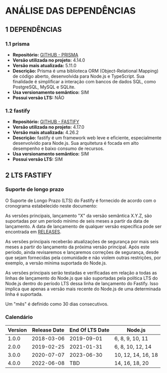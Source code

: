 # ANÁLISE DAS DEPENDÊNCIAS

## 1 DEPENDÊNCIAS

### 1.1 prisma  
- **Repositório:** [GITHUB - PRISMA](https://github.com/prisma/prisma)
- **Versão utilizada no projeto:** 4.14.0
- **Versão mais atualizada:** 5.11.0
- **Descrição:** Prisma é uma biblioteca ORM (Object-Relational Mapping) de código aberto, desenvolvida para Node.js e TypeScript. Sua finalidade é simplificar a interação com bancos de dados SQL, como PostgreSQL, MySQL e SQLite.
- **Usa versionamento semântico:** SIM
- **Possui versão LTS:** NÃO

### 1.2 fastify 
- **Repositório:** [GITHUB - FASTIFY](https://github.com/fastify/fastify)
- **Versão utilizada no projeto:** 4.17.0 
- **Versão mais atualizada:** 4.26.2
- **Descrição:** fastify é um framework web leve e eficiente, especialmente desenvolvido para Node.js. Sua arquitetura é focada em alto desempenho e baixo consumo de recursos.
- **Usa versionamento semântico:** SIM
- **Possui versão LTS:** SIM

## 2 LTS FASTIFY
### Suporte de longo prazo
O Suporte de Longo Prazo (LTS) do Fastify é fornecido de acordo com o cronograma estabelecido neste documento:

As versões principais, lançamento "X" da versão semântica X.Y.Z, são suportadas por um período mínimo de seis meses a partir da data de lançamento. A data de lançamento de qualquer versão específica pode ser encontrada em [RELEASES](https://github.com/fastify/fastify/releases).

As versões principais receberão atualizações de segurança por mais seis meses a partir do lançamento da próxima versão principal. Após este período, ainda revisaremos e lançaremos correções de segurança, desde que sejam fornecidas pela comunidade e não violem outras restrições, por exemplo, a versão mínima suportada do Node.js.

As versões principais serão testadas e verificadas em relação a todas as linhas de lançamento do Node.js que são suportadas pela política LTS do Node.js dentro do período LTS dessa linha de lançamento do Fastify. Isso implica que apenas a versão mais recente do Node.js de uma determinada linha é suportada.

Um "mês" é definido como 30 dias consecutivos.

### Calendário
| Version | Release Date | End Of LTS Date | Node.js         |
|---------|--------------|------------------|-----------------|
| 1.0.0   | 2018-03-06   | 2019-09-01       | 6, 8, 9, 10, 11 |
| 2.0.0   | 2019-02-25   | 2021-01-31       | 6, 8, 10, 12, 14|
| 3.0.0   | 2020-07-07   | 2023-06-30       | 10, 12, 14, 16, 18|
| 4.0.0   | 2022-06-08   | TBD              | 14, 16, 18, 20 |

